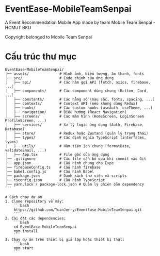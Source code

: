 # EventEase-MobileTeamSenpai

A Event Recommendation Mobile App made by team Mobile Team Senpai - HCMUT BKU

Copyright belonged to Mobile Team Senpai

# Cấu trúc thư mục
````
EventEase-MobileTeamSenpai/
│── assets/              # Hình ảnh, biểu tượng, âm thanh, fonts
│── src/                 # Code chính của ứng dụng
│   ├── api/             # Các hàm gọi API (fetch, axios, firebase, ...)
│   ├── components/      # Các component dùng chung (Button, Card, ...)
│   ├── constants/       # Các hằng số (màu sắc, fonts, spacing, ...)
│   ├── contexts/        # Context API (nếu không dùng Redux)
│   ├── hooks/           # Các custom hooks (useAuth, useTheme, ...)
│   ├── navigation/      # Điều hướng (React Navigation)
│   ├── screens/         # Các màn hình (HomeScreen, LoginScreen ProfileScreen, ...)
│   ├── services/        # Xử lý logic ứng dụng (Auth, Firebase, Database)
│   ├── store/           # Redux hoặc Zustand (quản lý trạng thái)
│   ├── types/           # Các định nghĩa TypeScript (interfaces, types)
│   ├── utils/           # Hàm tiện ích chung (formatDate, validateEmail, ...)
│   ├── App.tsx          # File gốc của ứng dụng
│── .gitignore           # Các file cần bỏ qua khi commit vào Git
│── app.json             # Cấu hình chung cho Expo
|── firebaseConfig.ts    # Cấu hình firebase
│── babel.config.js      # Cấu hình Babel
│── package.json         # Danh sách thư viện và scripts
│── tsconfig.json        # Cấu hình TypeScript
│── yarn.lock / package-lock.json # Quản lý phiên bản dependency
```

# Cách chạy dự án
1. Clone repository về máy:
    ```bash
    https://github.com/TuanJerry/EventEase-MobileTeamSenpai.git
    ```
2. Cài đặt các dependencies:
    ```bash
    cd EventEase-MobileTeamSenpai
    npm install
    ```
3. Chạy dự án trên thiết bị giả lập hoặc thiết bị thật:
    ```bash
    npm start
    ```

